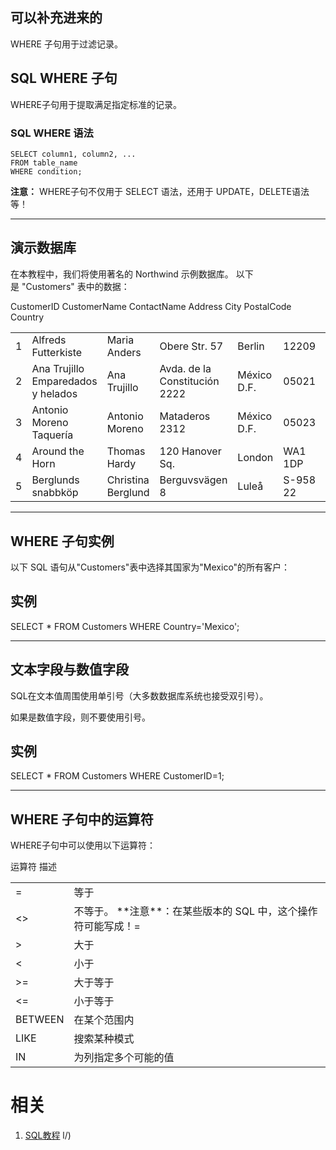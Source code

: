 


## 可以补充进来的



WHERE 子句用于过滤记录。


## SQL WHERE 子句


WHERE子句用于提取满足指定标准的记录。


### SQL WHERE 语法




    SELECT column1, column2, ...
    FROM table_name
    WHERE condition;


**注意：** WHERE子句不仅用于 SELECT 语法，还用于 UPDATE，DELETE语法等！



* * *





## 演示数据库


在本教程中，我们将使用著名的 Northwind 示例数据库。
以下是 "Customers" 表中的数据：
<table class="reference notranslate " >
<tbody >
<tr >
CustomerID
CustomerName
ContactName
Address
City
PostalCode
Country
</tr>
<tr >

<td >1
</td>

<td >Alfreds Futterkiste
</td>

<td >Maria Anders
</td>

<td >Obere Str. 57
</td>

<td >Berlin
</td>

<td >12209
</td>

<td >Germany
</td>
</tr>
<tr >

<td >2
</td>

<td >Ana Trujillo Emparedados y helados
</td>

<td >Ana Trujillo
</td>

<td >Avda. de la Constitución 2222
</td>

<td >México D.F.
</td>

<td >05021
</td>

<td >Mexico
</td>
</tr>
<tr >

<td >3
</td>

<td >Antonio Moreno Taquería
</td>

<td >Antonio Moreno
</td>

<td >Mataderos 2312
</td>

<td >México D.F.
</td>

<td >05023
</td>

<td >Mexico
</td>
</tr>
<tr >

<td >4
</td>

<td >Around the Horn
</td>

<td >Thomas Hardy
</td>

<td >120 Hanover Sq.
</td>

<td >London
</td>

<td >WA1 1DP
</td>

<td >UK
</td>
</tr>
<tr >

<td >5
</td>

<td >Berglunds snabbköp
</td>

<td >Christina Berglund
</td>

<td >Berguvsvägen 8
</td>

<td >Luleå
</td>

<td >S-958 22
</td>

<td >Sweden
</td>
</tr>
</tbody>
</table>



* * *





## WHERE 子句实例


以下 SQL 语句从"Customers"表中选择其国家为"Mexico"的所有客户：





## 实例




SELECT * FROM Customers
WHERE Country='Mexico';








* * *





## 文本字段与数值字段


SQL在文本值周围使用单引号（大多数数据库系统也接受双引号）。

如果是数值字段，则不要使用引号。





## 实例




SELECT * FROM Customers
WHERE CustomerID=1;








* * *





## WHERE 子句中的运算符


WHERE子句中可以使用以下运算符：
<table class="reference notranslate" >
<tbody >
<tr >
运算符
描述
</tr>
<tr >

<td >=
</td>

<td >等于
</td>
</tr>
<tr >

<td ><>
</td>

<td >不等于。 **注意**：在某些版本的 SQL 中，这个操作符可能写成！=
</td>
</tr>
<tr >

<td >>
</td>

<td >大于
</td>
</tr>
<tr >

<td ><
</td>

<td >小于
</td>
</tr>
<tr >

<td >>=
</td>

<td >大于等于
</td>
</tr>
<tr >

<td ><=
</td>

<td >小于等于
</td>
</tr>
<tr >

<td >BETWEEN
</td>

<td >在某个范围内
</td>
</tr>
<tr >

<td >LIKE
</td>

<td >搜索某种模式
</td>
</tr>
<tr >

<td >IN
</td>

<td >为列指定多个可能的值
</td>
</tr>
</tbody>
</table>





















# 相关

1. [SQL教程](https://www.w3cschool.cn/sql/)
l/)
